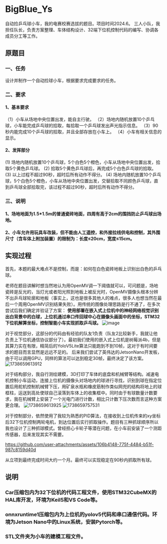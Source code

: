 # BigBlue_Ys
自动捡乒乓球小车，我的电赛校赛选拔的题目。项目时间2024.6。
三人小队，我担任队长，负责方案整理、车体结构设计、32端下位机控制代码的编写、协调各成员分工等工作。


## 原题目
### 一、任务
设计并制作一个自动捡球小车，根据要求完成要求的任务。
### 二、要求
#### 1、基本要求
（1）小车从场地中央位置出发，能自主行驶。
（2）场地内随机放置10个乒乓球，小车能完成乒乓球的拾取，每拾取一个乒乓球发出声光指示信息。
（3）90秒内能完成10个乒乓球的拾取，并且全部存放在小车上。
（4）小车有相关信息的显示。
#### 2、发挥部分
 (1) 场地内随机放置10个乒乓球，5个白色5个橙色，小车从场地中央位置出发，拾取5个黄色乒乓球。
 (2) 拾取5个黄色乒乓球后，再完成5个白色乒乓球的拾取。
 (3) 以上过程不超过90秒，超时后所有动作不得分。
 (4) 场地内随机放置10个乒乓球，5个白色5个橙色，小车从场地中央位置出发，交替拾取不同颜色乒乓球，直到乒乓球全部拾取完，该过程不超过90秒，超时后所有动作不得分。
### 三、说明
#### 1、场地地面为1.5*1.5m的普通瓷砖地面，四周有高于2cm的围挡防止乒乓球出场地。
#### 2、小车允许用玩具车改装，但不能由人工遥控，和外接拉线供电和控制，其外围尺寸（含车体上附加装置）的限制为：长度≤20cm，宽度≤15cm。


## 实现过程
  首先，本题的最大难点不是控制，而是：如何在白色瓷砖地板上识别出白色的乒乓球。

  老师在题目讲解时想当然地认为用OpenMV调一下阈值就可以，可问题是，场地瓷砖是反光的，当灯光或者阳光照到地板上被反光时，OpenMV摄像头根本分辨不出乒乓球轮廓和地板（事实上，这也是很多其他人的难点，很多人也想当然在最后一个周用OpenMV识别结果失败）。用传统的图像处理思路是行不通了，在多次尝试后我们确定并验证了方案：
  **使用部署在嵌入式上位机中的神经网络视觉识别出白背景中的白球，上位机通过串口传回球中心在摄像头画面中的坐标，STM32下位机解算坐标，控制智能小车实现抓取乒乓球。**
  ![image](https://github.com/user-attachments/assets/4efc2799-f705-495f-805b-f9b7af9495db)


  对于视觉部分，这部分的代码由有经验的队友1负责（队友2比较新手，我就让他负责上下位机通信协议部分了）。最初我们使用的嵌入式上位机是树莓派4b，但是其算力实在有限，精简后的YoloV5Lite算法只能跑到不到10帧，这对于有时间要求的题目而言显然是远远不足的。
  后来我们尝试了英伟达的JetsonNano开发板，由于可以调用GPU，同样的算法可以达到稳定30帧，最终决定了该方案。
  ![1738659613912](https://github.com/user-attachments/assets/6e3c4acb-9b86-41dd-ad57-7e16bf4897c2)

  
  对于结构部分，我自行测绘建模，3D打印了车体的底盘和机械臂等结构。减速电机控制小车运动，连接上位机的摄像头对场地内的球进行寻找，识别到球在指定位置后用舵机控制机械臂下压，用矿泉水瓶和橡皮筋制作类似网兜的结构将地上的球框柱，运送到高处使球自己滚落到车体上的收集框中。同时由于有球数量计数要求，我在机械臂上安装了一个光电门进行计数，相比只计数下压次数而言这种方案更合理。
  ![1738659613925](https://github.com/user-attachments/assets/232799d2-5623-4b2c-9589-3232d9212ce7)
  ![1738659757531](https://github.com/user-attachments/assets/c197b96a-ed0a-43d4-8b90-2096838dd86f)



  对于控制部分，依然使用了我较为熟悉的PID算法，在接收到上位机传来的xy坐标后32下位机控制两轮电机，到达位置后实行抓取操作。题目有三种抓球顺序所以我也设计了三种抓球模式。曾经担心卡轮子等潜在问题，在小车前安装了一个测距传感器，后来发现其实不需要。
  

https://github.com/user-attachments/assets/106b4148-775f-4484-b51f-987c8159d40d



  从立项到最终完成时间大约一个月。最终可以实现稳定在90秒内抓取所有球。

  ## 说明
  ### Car压缩包内为32下位机的代码工程文件，使用STM32CubeMX的HAL库开发，环境为Keil5和VS Code等。
  ### onnxruntime1压缩包内为上位机的yolov5代码和串口通信代码。环境为Jetson Nano中的Linux系统，安装Pytorch等。
  ### STL文件夹为小车的建模工程文件。

  

